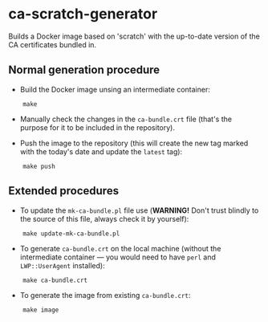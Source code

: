 # ca-scratch-generator
Builds a Docker image based on 'scratch' with the up-to-date version of the CA certificates bundled in.

## Normal generation procedure

- Build the Docker image unsing an intermediate container:
```
    make
```
- Manually check the changes in the `ca-bundle.crt` file (that's the purpose for it to be included in the repository).

- Push the image to the repository (this will create the new tag marked with the today's date and update the `latest` tag):
```
    make push
```
## Extended procedures

- To update the `mk-ca-bundle.pl` file use (**WARNING!** Don't trust blindly to the source of this file, always check it by yourself):
```
    make update-mk-ca-bundle.pl
``` 
- To generate `ca-bundle.crt` on the local machine (without the intermediate container — you would need to have `perl` and `LWP::UserAgent` installed):
```
    make ca-bundle.crt
```
- To generate the image from existing `ca-bundle.crt`:
```
    make image
```

